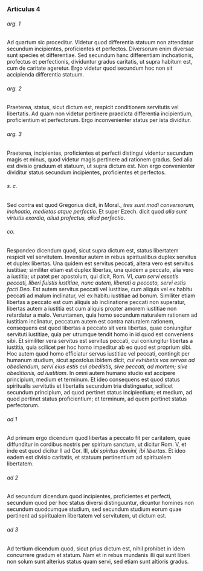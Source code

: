 ### Articulus 4

###### arg. 1
Ad quartum sic proceditur. Videtur quod differentia statuum non attendatur secundum incipientes, proficientes et perfectos. Diversorum enim diversae sunt species et differentiae. Sed secundum hanc differentiam inchoationis, profectus et perfectionis, dividuntur gradus caritatis, ut supra habitum est, cum de caritate ageretur. Ergo videtur quod secundum hoc non sit accipienda differentia statuum.

###### arg. 2
Praeterea, status, sicut dictum est, respicit conditionem servitutis vel libertatis. Ad quam non videtur pertinere praedicta differentia incipientium, proficientium et perfectorum. Ergo inconvenienter status per ista dividitur.

###### arg. 3
Praeterea, incipientes, proficientes et perfecti distingui videntur secundum magis et minus, quod videtur magis pertinere ad rationem gradus. Sed alia est divisio graduum et statuum, ut supra dictum est. Non ergo convenienter dividitur status secundum incipientes, proficientes et perfectos.

###### s. c.
Sed contra est quod Gregorius dicit, in Moral., *tres sunt modi conversorum, inchoatio, medietas atque perfectio*. Et super Ezech. dicit quod *alia sunt virtutis exordia, aliud profectus, aliud perfectio*.

###### co.
Respondeo dicendum quod, sicut supra dictum est, status libertatem respicit vel servitutem. Invenitur autem in rebus spiritualibus duplex servitus et duplex libertas. Una quidem est servitus peccati, altera vero est servitus iustitiae; similiter etiam est duplex libertas, una quidem a peccato, alia vero a iustitia; ut patet per apostolum, qui dicit, Rom. VI, *cum servi essetis peccati, liberi fuistis iustitiae, nunc autem, liberati a peccato, servi estis facti Deo*. Est autem servitus peccati vel iustitiae, cum aliquis vel ex habitu peccati ad malum inclinatur, vel ex habitu iustitiae ad bonum. Similiter etiam libertas a peccato est cum aliquis ab inclinatione peccati non superatur, libertas autem a iustitia est cum aliquis propter amorem iustitiae non retardatur a malo. Veruntamen, quia homo secundum naturalem rationem ad iustitiam inclinatur, peccatum autem est contra naturalem rationem, consequens est quod libertas a peccato sit vera libertas, quae coniungitur servituti iustitiae, quia per utrumque tendit homo in id quod est conveniens sibi. Et similiter vera servitus est servitus peccati, cui coniungitur libertas a iustitia, quia scilicet per hoc homo impeditur ab eo quod est proprium sibi. Hoc autem quod homo efficiatur servus iustitiae vel peccati, contingit per humanum studium, sicut apostolus ibidem dicit, *cui exhibetis vos servos ad obediendum, servi eius estis cui obedistis, sive peccati, ad mortem; sive obeditionis, ad iustitiam*. In omni autem humano studio est accipere principium, medium et terminum. Et ideo consequens est quod status spiritualis servitutis et libertatis secundum tria distinguatur, scilicet secundum principium, ad quod pertinet status incipientium; et medium, ad quod pertinet status proficientium; et terminum, ad quem pertinet status perfectorum.

###### ad 1
Ad primum ergo dicendum quod libertas a peccato fit per caritatem, quae diffunditur in cordibus nostris per spiritum sanctum, ut dicitur Rom. V, et inde est quod dicitur II ad Cor. III, *ubi spiritus domini, ibi libertas*. Et ideo eadem est divisio caritatis, et statuum pertinentium ad spiritualem libertatem.

###### ad 2
Ad secundum dicendum quod incipientes, proficientes et perfecti, secundum quod per hoc status diversi distinguuntur, dicuntur homines non secundum quodcumque studium, sed secundum studium eorum quae pertinent ad spiritualem libertatem vel servitutem, ut dictum est.

###### ad 3
Ad tertium dicendum quod, sicut prius dictum est, nihil prohibet in idem concurrere gradum et statum. Nam et in rebus mundanis illi qui sunt liberi non solum sunt alterius status quam servi, sed etiam sunt altioris gradus.

